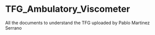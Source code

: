 # TFG_Ambulatory_Viscometer
All the documents to understand the TFG uploaded by Pablo Martinez Serrano
